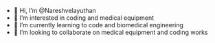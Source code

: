 - 👋 Hi, I’m @Nareshvelayuthan
- 👀 I’m interested in coding and medical equipment 
- 🌱 I’m currently learning to code and biomedical engineering 
- 💞️ I’m looking to collaborate on medical equipment and coding works


<!---
Nareshvelayuthan/Nareshvelayuthan is a ✨ special ✨ repository because its `README.md` (this file) appears on your GitHub profile.
You can click the Preview link to take a look at your changes.
--->
